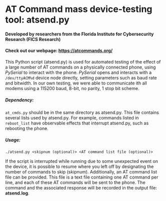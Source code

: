 # AT Command mass device-testing tool: atsend.py

#### Developed by researchers from the Florida Institute for Cybersecurity Research (FICS Research)
#### Check out our webpage: <https://atcommands.org/>

This Python script (atsend.py) is used for automated testing of the effect of a large number of AT commands on a physically connected phone, using _PySerial_ to interact with the phone. _PySerial_ opens and interacts with a `/dev/ttyACM%d` device node directly, setting parameters such as baud rate and bitwidth. In our own testing, we were able to communicate ith all modems using a 115200 baud, 8-bit, no parity, 1 stop bit scheme.

##### Dependency:
`at_cmds.py` should be in the same directory as atsend.py. This file contains several lists used by atsend.py. For example, commands listed in `reboot_list` have observable effects that interrupt atsend.py, such as rebooting the phone.

##### Usage:
	./atsend.py <skipnum (optional)> <AT command list file (optional)>
	
If the script is interrupted while running due to some unexpected event on the device, it is possible to resume where you left off by designating the number of commands to skip (skipnum). Additionally, an AT command list file can be provided. This file is a text file containing one AT command per line, and each of these AT commands will be sent to the phone. The command and the associated response will be recorded in the output file: **atsend.log**.
